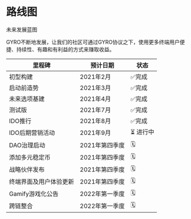 # 路线图

未来发展蓝图

GYRO不断地发展，让我们的社区可通过GYRO协议之下，使用更多终端用户便捷、持续性、有趣和有利益的方式来赚取收益。



| 里程碑         | 预计日期      | 状态    |
| ----------- | --------- | ----- |
| 初型构建        | 2021年2月   | ✅完成   |
| 启动前造势       | 2021年3月   | ✅完成   |
| 未来选项基建      | 2021年4月   | ✅完成   |
| 测试版         | 2021年7月   | ✅完成   |
| IDO推行       | 2021年8月   | ✅完成   |
| IDO后期营销活动   | 2021年9月   | ⏳ 进行中 |
| DAO治理启动     | 2021年第四季度 | 🗓    |
| 添加多元稳定币     | 2021年第四季度 | 🗓    |
| 战略伙伴发布      | 2021年第四季度 | 🗓    |
| 终端界面及用户体验更新 | 2021年第四季度 | 🗓    |
| Gamify游戏化公告 | 2022年第一季度 | 🗓    |
| 跨链整合        | 2022年第一季度 | 🗓    |

